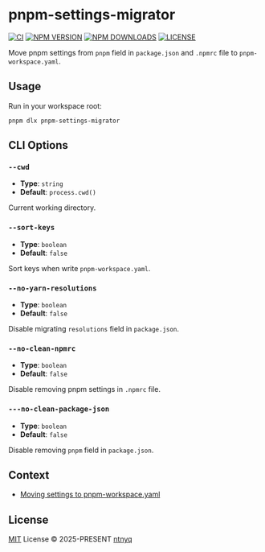 # pnpm-settings-migrator

[![CI](https://github.com/ntnyq/pnpm-settings-migrator/workflows/CI/badge.svg)](https://github.com/ntnyq/pnpm-settings-migrator/actions)
[![NPM VERSION](https://img.shields.io/npm/v/pnpm-settings-migrator.svg)](https://www.npmjs.com/package/pnpm-settings-migrator)
[![NPM DOWNLOADS](https://img.shields.io/npm/dy/pnpm-settings-migrator.svg)](https://www.npmjs.com/package/pnpm-settings-migrator)
[![LICENSE](https://img.shields.io/github/license/ntnyq/pnpm-settings-migrator.svg)](https://github.com/ntnyq/pnpm-settings-migrator/blob/main/LICENSE)

Move pnpm settings from `pnpm` field in `package.json` and `.npmrc` file to `pnpm-workspace.yaml`.

## Usage

Run in your workspace root:

```shell
pnpm dlx pnpm-settings-migrator
```

## CLI Options

### `--cwd`

- **Type**: `string`
- **Default**: `process.cwd()`

Current working directory.

### `--sort-keys`

- **Type**: `boolean`
- **Default**: `false`

Sort keys when write `pnpm-workspace.yaml`.

### `--no-yarn-resolutions`

- **Type**: `boolean`
- **Default**: `false`

Disable migrating `resolutions` field in `package.json`.

### `--no-clean-npmrc`

- **Type**: `boolean`
- **Default**: `false`

Disable removing pnpm settings in `.npmrc` file.

### `---no-clean-package-json`

- **Type**: `boolean`
- **Default**: `false`

Disable removing `pnpm` field in `package.json`.

## Context

- [Moving settings to pnpm-workspace.yaml](https://github.com/orgs/pnpm/discussions/9037)

## License

[MIT](./LICENSE) License © 2025-PRESENT [ntnyq](https://github.com/ntnyq)
